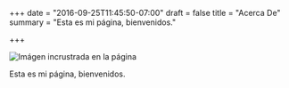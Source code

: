 +++
date = "2016-09-25T11:45:50-07:00"
draft = false
title = "Acerca De"
summary = "Esta es mi página, bienvenidos."

+++

![Imágen incrustrada en la página](https://images.unsplash.com/photo-1605219057090-b0369b78df52?ixlib=rb-1.2.1&ixid=eyJhcHBfaWQiOjEyMDd9&auto=format&fit=crop&w=634&q=80)


Esta es mi página, bienvenidos.
